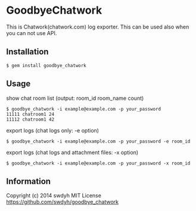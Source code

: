 # GoodbyeChatwork

This is Chatwork(chatwork.com) log exporter. This can be used also when you can not use API.

## Installation

    $ gem install goodbye_chatwork

## Usage

show chat room list (output: room_id room_name count)

    $ goodbye_chatwork -i example@example.com -p your_password
    11111 chatroom1 24
    11112 chatroom1 42

export logs (chat logs only: -e option)

    $ goodbye_chatwork -i example@example.com -p your_password -e room_id

export logs (chat logs and attachment files: -x option)

    $ goodbye_chatwork -i example@example.com -p your_password -x room_id

## Information

Copyright (c) 2014 swdyh
MIT License
https://github.com/swdyh/goodbye_chatwork
